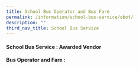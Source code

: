 ```yaml
---
title: School Bus Operator and Bus Fare
permalink: /information/school-bus-service/sbof/
description: ""
third_nav_title: School Bus Service
---
```

#### School Bus Service : Awarded Vendor

**Bus Operator and Fare :**  

